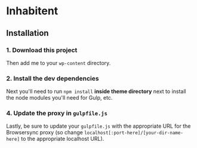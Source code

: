 # Inhabitent

## Installation

### 1. Download this project

Then add me to your `wp-content` directory.

### 2. Install the dev dependencies

Next you'll need to run `npm install` **inside theme directory** next to install the node modules you'll need for Gulp, etc.

### 4. Update the proxy in `gulpfile.js`

Lastly, be sure to update your `gulpfile.js` with the appropriate URL for the Browsersync proxy (so change `localhost[:port-here]/[your-dir-name-here]` to the appropriate localhost URL).
